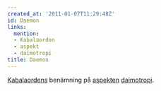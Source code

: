 ```yaml
---
created_at: '2011-01-07T11:29:48Z'
id: Daemon
links:
  mention:
  - Kabalaorden
  - aspekt
  - daimotropi
title: Daemon
---
```


[Kabalaordens] benämning på [aspekten][] [daimotropi].

  [Kabalaordens]: Kabalaorden
  [aspekten]: aspekt
  [daimotropi]: daimotropi